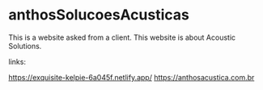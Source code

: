 # anthosSolucoesAcusticas
This is a website asked from a client. This website is about Acoustic Solutions.

links: 

https://exquisite-kelpie-6a045f.netlify.app/
https://anthosacustica.com.br
